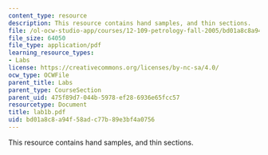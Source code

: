 ```yaml
---
content_type: resource
description: This resource contains hand samples, and thin sections.
file: /ol-ocw-studio-app/courses/12-109-petrology-fall-2005/bd01a8c8a94f58adc77b89e3bf4a0756_lab1b.pdf
file_size: 64050
file_type: application/pdf
learning_resource_types:
- Labs
license: https://creativecommons.org/licenses/by-nc-sa/4.0/
ocw_type: OCWFile
parent_title: Labs
parent_type: CourseSection
parent_uid: 475f89d7-044b-5978-ef28-6936e65fcc57
resourcetype: Document
title: lab1b.pdf
uid: bd01a8c8-a94f-58ad-c77b-89e3bf4a0756
---
```

This resource contains hand samples, and thin sections.